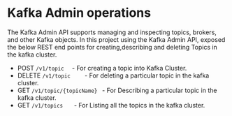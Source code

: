 # Kafka Admin operations


  The Kafka Admin API supports managing and inspecting topics, brokers, and other Kafka objects.
In this project using the Kafka Admin API, exposed the below REST end points for creating,describing and deleting Topics in the kafka cluster.


* POST              ```	/v1/topic	```	  				- For creating a topic into Kafka Cluster.<br />
* DELETE            ```/v1/topic	```		  				- For deleting a particular topic in the kafka cluster.<br />
* GET               ```/v1/topic/{topicName} ```	- For Describing a particular topic in the kafka cluster.<br />
* GET               ```/v1/topics	```						- For Listing all the topics in the kafka cluster.<br />




